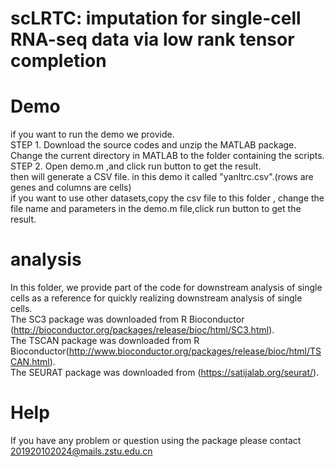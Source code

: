 # scLRTC: imputation for single-cell RNA-seq data via low rank tensor completion

# Demo
if you want to run the demo we provide.<br> 
STEP 1. Download the source codes and unzip the MATLAB package. Change the current directory in MATLAB to the folder containing the scripts.<br> 
STEP 2. Open demo.m ,and click run button to get the result.<br> 
then will generate a CSV file. in this demo it called "yanltrc.csv".(rows are genes and columns are cells)<br> 
if you want to use other datasets,copy the csv file to this folder , change the file name and parameters in the demo.m file,click run button to get the result.
# analysis
In this folder, we provide part of the code for downstream analysis of single cells as a reference for quickly realizing downstream analysis of single cells.<br>
The SC3 package was downloaded from R Bioconductor (http://bioconductor.org/packages/release/bioc/html/SC3.html).<br>
The TSCAN package was downloaded from R Bioconductor(http://www.bioconductor.org/packages/release/bioc/html/TSCAN.html).<br>
The SEURAT package was downloaded from (https://satijalab.org/seurat/).<br>
# Help
If you have any problem or question using the package please contact 201920102024@mails.zstu.edu.cn
